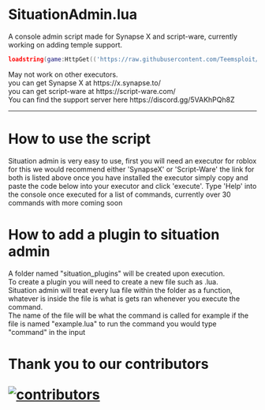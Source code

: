 # SituationAdmin.lua
A console admin script made for Synapse X and script-ware, currently working on adding temple support.<br>

```lua
loadstring(game:HttpGet(('https://raw.githubusercontent.com/Teemsploit/SituationAdmin.lua/main/admin.lua'),true))()
```
<p>
May not work on other executors.<br>
you can get Synapse X at https://x.synapse.to/<br>
you can get script-ware at https://script-ware.com/<br>
You can find the support server here https://discord.gg/5VAKhPQh8Z<br>
</p>
<hr>
<p>
<h1>How to use the script</h1>
Situation admin is very easy to use, first you will need an executor for roblox for this we would recommend either 'SynapseX' or 'Script-Ware' the link for both is listed above once you have installed the executor simply copy and paste the code below into your executor and click 'execute'.
Type 'Help' into the console once executed for a list of commands, currently over 30 commands with more coming soon
</p>
<p>
<h1>How to add a plugin to situation admin</h1>  
A folder named "situation_plugins" will be created upon execution.<br>
To create a plugin you will need to create a new file such as <command_name>.lua.<br>
Situation admin will treat every lua file within the folder as a function, whatever is inside the file is what is gets ran whenever you execute the command.<br>
The name of the file will be what the command is called for example if the file is named "example.lua" to run the command you would type "command" in the input
</p>

<h1>Thank you to our contributors</h>

[![contributors](https://contributors-img.web.app/image?repo=Teemsploit/SituationAdmin.lua)](https://github.com/Teemsploit/SituationAdmin.lua/graphs/contributors)
